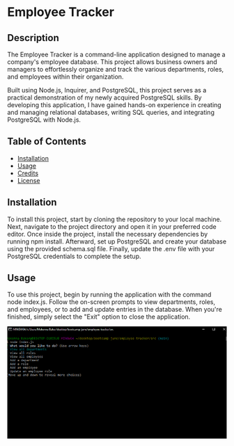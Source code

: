 # Employee Tracker


## Description

The Employee Tracker is a command-line application designed to manage a company's employee database. This project allows business owners and managers to effortlessly organize and track the various departments, roles, and employees within their organization.

Built using Node.js, Inquirer, and PostgreSQL, this project serves as a practical demonstration of my newly acquired PostgreSQL skills. By developing this application, I have gained hands-on experience in creating and managing relational databases, writing SQL queries, and integrating PostgreSQL with Node.js.

## Table of Contents 

- [Installation](#installation)
- [Usage](#usage)
- [Credits](#credits)
- [License](#license)

## Installation

To install this project, start by cloning the repository to your local machine. Next, navigate to the project directory and open it in your preferred code editor. Once inside the project, install the necessary dependencies by running npm install. Afterward, set up PostgreSQL and create your database using the provided schema.sql file. Finally, update the .env file with your PostgreSQL credentials to complete the setup.


## Usage

To use this project, begin by running the application with the command node index.js. Follow the on-screen prompts to view departments, roles, and employees, or to add and update entries in the database. When you're finished, simply select the "Exit" option to close the application.


![alt text](image.png)





